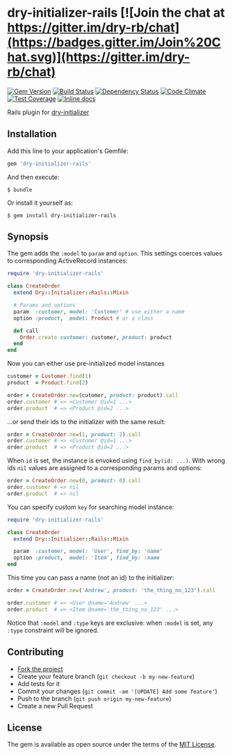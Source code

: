 # dry-initializer-rails [![Join the chat at https://gitter.im/dry-rb/chat](https://badges.gitter.im/Join%20Chat.svg)](https://gitter.im/dry-rb/chat)

[![Gem Version](https://badge.fury.io/rb/dry-initializer-rails.svg)][gem]
[![Build Status](https://travis-ci.org/dry-rb/dry-initializer-rails.svg?branch=master)][travis]
[![Dependency Status](https://gemnasium.com/dry-rb/dry-initializer-rails.svg)][gemnasium]
[![Code Climate](https://codeclimate.com/github/dry-rb/dry-initializer-rails/badges/gpa.svg)][codeclimate]
[![Test Coverage](https://codeclimate.com/github/dry-rb/dry-initializer-rails/badges/coverage.svg)][coveralls]
[![Inline docs](http://inch-ci.org/github/dry-rb/dry-initializer-rails.svg?branch=master)][inchpages]

[gem]: https://rubygems.org/gems/dry-initializer-rails
[travis]: https://travis-ci.org/dry-rb/dry-initializer-rails
[gemnasium]: https://gemnasium.com/dry-rb/dry-initializer-rails
[codeclimate]: https://codeclimate.com/github/dry-rb/dry-initializer-rails
[coveralls]: https://coveralls.io/r/dry-rb/dry-initializer-rails
[inchpages]: http://inch-ci.org/github/dry-rb/dry-initializer-rails

Rails plugin for [dry-initializer][dry-initializer]

[dry-initializer]: https://github.com/dry-rb/dry-initializer

## Installation

Add this line to your application's Gemfile:

```ruby
gem 'dry-initializer-rails'
```

And then execute:

```shell
$ bundle
```

Or install it yourself as:

```shell
$ gem install dry-initializer-rails
```

## Synopsis

The gem adds the `:model` to `param` and `option`. This settings coerces values to corresponding ActiveRecord instances:

```ruby
require 'dry-initializer-rails'

class CreateOrder
  extend Dry::Initializer::Rails::Mixin

  # Params and options
  param  :customer, model: 'Customer' # use either a name
  option :product,  model: Product # or a class

  def call
    Order.create customer: customer, product: product
  end
end
```

Now you can either use pre-initialized model instances

```ruby
customer = Customer.find(1)
product  = Product.find(2)

order = CreateOrder.new(cutomer, product: product).call
order.customer # => <Customer @id=1 ...>
order.product  # => <Product @id=2 ...>
```

...or send their ids to the initializer with the same result:

```ruby
order = CreateOrder.new(1, product: 2).call
order.customer # => <Customer @id=1 ...>
order.product  # => <Product @id=2 ...>
```

When `id` is set, the instance is envoked using `find_by(id: ...)`.
With wrong ids `nil` values are assigned to a corresponding params and options:

```ruby
order = CreateOrder.new(0, product: 0).call
order.customer # => nil
order.product  # => nil
```

You can specify custom `key` for searching model instance:

```ruby
require 'dry-initializer-rails'

class CreateOrder
  extend Dry::Initializer::Rails::Mixin

  param  :customer, model: 'User', find_by: 'name'
  option :product,  model: 'Item', find_by: :name
end
```

This time you can pass a name (not an id) to the initializer:

```ruby
order = CreateOrder.new('Andrew', product: 'the_thing_no_123').call

order.customer # => <User @name='Andrew' ...>
order.product  # => <Item @name='the_thing_no_123' ...>
```

Notice that `:model` and `:type` keys are exclusive: when `:model` is set, any `:type` constraint will be ignored.

## Contributing

* [Fork the project](https://github.com/dry-rb/dry-initializer-rails)
* Create your feature branch (`git checkout -b my-new-feature`)
* Add tests for it
* Commit your changes (`git commit -am '[UPDATE] Add some feature'`)
* Push to the branch (`git push origin my-new-feature`)
* Create a new Pull Request

## License

The gem is available as open source under the terms of the [MIT License](http://opensource.org/licenses/MIT).

